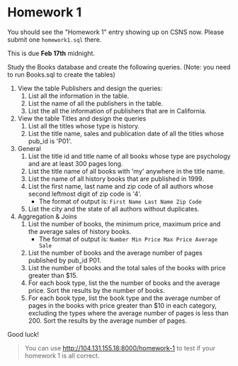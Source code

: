 # Homework 1

You should see the "Homework 1" entry showing up on CSNS now. Please submit one
`homework1.sql` there.

This is due **Feb 17th** midnight.

Study the Books database and create the following queries. (Note: you need to run Books.sql to create the tables)

1. View the table Publishers and design the queries:
    1. List all the information in the table.
    2. List the name of all the publishers in the table.
    3. List the all the information of publishers that are in California.
2. View the table Titles and design the queries
    1. List all the titles whose type is history.
    2. List the title name, sales and publication date of all the titles whose pub_id is 'P01'.
3. General
    1. List the title id and title name of all books whose type are psychology and are at least 300 pages long.
    2. List the title name of all books with 'my' anywhere in the title name.
    3. List the name of all history books that are published in 1999.
    4. List the first name, last name and zip code of all authors whose second leftmost digit of zip code is '4'.
        * The format of output is: `First Name Last Name Zip Code`
    5. List the city and the state of all authors without duplicates.
4. Aggregation & Joins
    1. List the number of books, the minimum price, maximum price and the average sales of history books.
        * The format of output is: `Number Min Price Max Price Average Sale`
    2. List the number of books and the average number of pages published by pub_id P01.
    3. List the number of books and the total sales of the books with price greater than $15.
    4. For each book type, list the the number of books and the average price. Sort the results by the number of books.
    5. For each book type, list the book type and the average number of pages in the books with price greater than $10 in each category, excluding the types where the average number of pages is less than 200. Sort the results by the average number of pages.

Good luck!

> You can use http://104.131.155.18:8000/homework-1 to test if your homework 1 is all correct.
